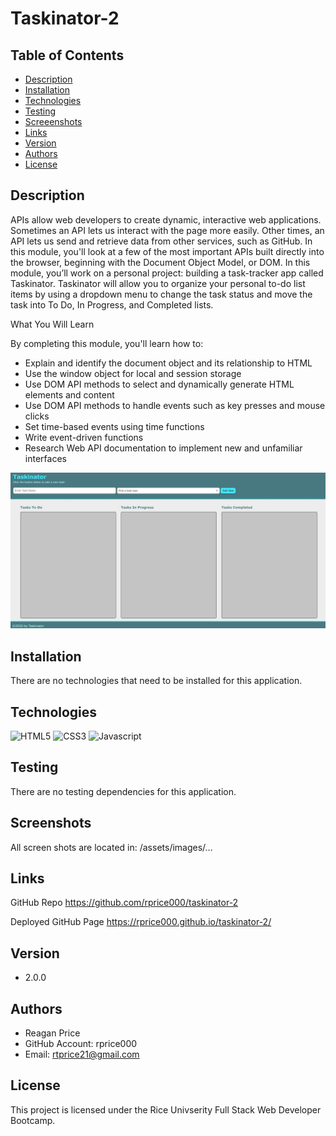 # Taskinator-2

## Table of Contents
* [Description](#description)
* [Installation](#installation)
* [Technologies](#technologies)
* [Testing](#testing)
* [Screeenshots](#screenshots)
* [Links](#links)
* [Version](#version)
* [Authors](#authors)
* [License](#license)

## Description
APIs allow web developers to create dynamic, interactive web applications. Sometimes an API lets us interact with the page more easily. Other times, an API lets us send and retrieve data from other services, such as GitHub. In this module, you'll look at a few of the most important APIs built directly into the browser, beginning with the Document Object Model, or DOM. In this module, you’ll work on a personal project: building a task-tracker app called Taskinator. Taskinator will allow you to organize your personal to-do list items by using a dropdown menu to change the task status and move the task into To Do, In Progress, and Completed lists.

What You Will Learn

By completing this module, you'll learn how to:
- Explain and identify the document object and its relationship to HTML
- Use the window object for local and session storage
- Use DOM API methods to select and dynamically generate HTML elements and content
- Use DOM API methods to handle events such as key presses and mouse clicks
- Set time-based events using time functions
- Write event-driven functions
- Research Web API documentation to implement new and unfamiliar interfaces

![Starting Image](assets/images/mainApp-image.JPG)

## Installation
There are no technologies that need to be installed for this application.

## Technologies
![HTML5](https://img.shields.io/badge/-HTML5-cf250e?logo=html5&logoColor=white&style=plastic)
![CSS3](https://img.shields.io/badge/-CSS3-0817e2?logo=css3&logoColor=white&style=plastic)
![Javascript](https://img.shields.io/badge/-Javascript-F7DF1E?logo=javascript&logoColor=black&style=plastic)

## Testing
There are no testing dependencies for this application.

## Screenshots
All screen shots are located in: /assets/images/...

## Links
GitHub Repo
https://github.com/rprice000/taskinator-2

Deployed GitHub Page
https://rprice000.github.io/taskinator-2/

## Version
- 2.0.0

## Authors
- Reagan Price
- GitHub Account: rprice000
- Email: rtprice21@gmail.com

## License
This project is licensed under the Rice Univserity Full Stack Web Developer Bootcamp.